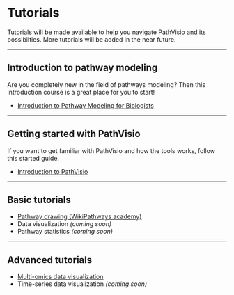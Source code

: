 # Tutorials

Tutorials will be made available to help you navigate PathVisio and its possibilties. More tutorials will be added in the near future. 

---- 

## Introduction to pathway modeling
Are you completely new in the field of pathways modeling? Then this introduction course is a great place for you to start!

* [Introduction to Pathway Modeling for Biologists](https://github.com/gladstone-institutes/Bioinformatics-Workshops/wiki/Introduction-to-Pathway-Modeling)

---- 

## Getting started with PathVisio
If you want to get familiar with PathVisio and how the tools works, follow this started guide.

* [Introduction to PathVisio](tutorials/getting-started.md)

---- 

## Basic tutorials

* [Pathway drawing (WikiPathways academy)](http://academy.wikipathways.org/)
* Data visualization *(coming soon)*
* Pathway statistics *(coming soon)*

---- 

## Advanced tutorials

* [Multi-omics data visualization](tutorials/multi-omics-tutorial.md)
* Time-series data visualization *(coming soon)*
